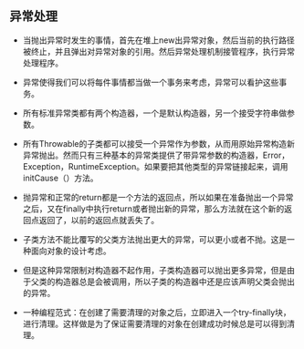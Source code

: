 ## 异常处理

- 当抛出异常时发生的事情，首先在堆上new出异常对象，然后当前的执行路径被终止，并且弹出对异常对象的引用。然后异常处理机制接管程序，执行异常处理程序。

- 异常使得我们可以将每件事情都当做一个事务来考虑，异常可以看护这些事务。

- 所有标准异常类都有两个构造器，一个是默认构造器，另一个接受字符串做参数。

- 所有Throwable的子类都可以接受一个异常作为参数，从而用原始异常构造新异常抛出。然而只有三种基本的异常类提供了带异常参数的构造器，Error，Exception，RuntimeException。如果要把其他类型的异常链接起来，调用initCause（）方法。  

- 抛异常和正常的return都是一个方法的返回点，所以如果在准备抛出一个异常之后，又在finally中执行return或者抛出新的异常，那么方法就在这个新的返回点返回了，以前的返回点就丢失了。

- 子类方法不能比覆写的父类方法抛出更大的异常，可以更小或者不抛。这是一种面向对象的设计考虑。
- 但是这种异常限制对构造器不起作用，子类构造器可以抛出更多异常，但是由于父类的构造器总是会被调用，所以子类的构造器中还是应该声明父类会抛出的异常。

- 一种编程范式：在创建了需要清理的对象之后，立即进入一个try-finally块，进行清理。这样做是为了保证需要清理的对象在创建成功时候总是可以得到清理。
